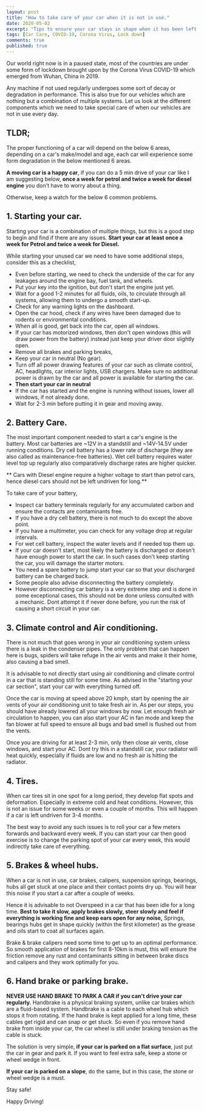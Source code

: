 ```yaml
---
layout: post
title: "How to take care of your car when it is not in use."
date: 2020-05-02
excerpt: "Tips to ensure your car stays in shape when it has been left unused for a long time."
tags: [Car Care, COVID-19, Corona Virus, Lock down]
comments: true
published: true
---
```


Our world right now is in a paused state, most of the countries are under some form of lockdown brought upon by the Corona Virus COVID-19 which emerged from Wuhan, China in 2019.

Any machine if not used regularly undergoes some sort of decay or degradation in performance. This is also true for our vehicles which are nothing but a combination of multiple systems. Let us look at the different components which we need to take special care of when our vehicles are not in use every day.

## TLDR;
The proper functioning of a car will depend on the below 6 areas, depending on a car's make/model and age, each car will experience some form degradation in the below mentioned 6 areas.

**A moving car is a happy car**, if you can do a 5 min drive of your car like I am suggesting below, **once a week for petrol and twice a week for diesel engine** you don't have to worry about a thing.

Otherwise, keep a watch for the below 6 common problems.


## 1. Starting your car.

Starting your car is a combination of multiple things, but this is a good step to begin and find if there are any issues. **Start your car at least once a week for Petrol and twice a week for Diesel.**

While starting your unused car we need to have some additional steps, consider this as a checklist,

- Even before starting, we need to check the underside of the car for any leakages around the engine bay, fuel tank, and wheels.
- Put your key into the ignition, but don't start the engine just yet.
- Wait for a good 1-2 minutes for all fluids, oils, to circulate through all systems, allowing them to undergo a smooth start-up.
- Check for any warning lights on the dashboard.
- Open the car hood, check if any wires have been damaged due to rodents or environmental conditions.
- When all is good, get back into the car, open all windows.
- If your car has motorized windows, then don't open windows (this will draw power from the battery) instead just keep your driver door slightly open.
- Remove all brakes and parking breaks,
- Keep your car in neutral (No gear).
- Turn off all power drawing features of your car such as climate control, AC, headlights, car interior lights, USB chargers. Make sure no additional power is drawn by the car and all power is available for starting the car.
- **Then start your car in neutral**
- If the car has started and the engine is running without issues, lower all windows, if not already done.
- Wait for 2-3 min before putting it in gear and moving away.

## 2. Battery Care.

The most important component needed to start a car's engine is the battery. Most car batteries are ~12V in a standstill and ~14V-14.5V under running conditions. Dry cell battery has a lower rate of discharge (they are also called as maintenance-free batteries). Wet cell battery requires water level top up regularly also comparatively discharge rates are higher quicker.

** Cars with Diesel engine require a higher voltage to start than petrol cars, hence diesel cars should not be left undriven for long.**

To take care of your battery,
- Inspect car battery terminals regularly for any accumulated carbon and ensure the contacts are contaminants free.
- If you have a dry cell battery, there is not much to do except the above point.
- If you have a multimeter, you can check for any voltage drop at regular intervals.
- For wet cell battery, inspect the water levels and if needed top them up.
- If your car doesn't start, most likely the battery is discharged or doesn't have enough power to start the car. In such cases don't keep starting the car, you will damage the starter motors.
- You need a spare battery to jump start your car so that your discharged battery can be charged back.
- Some people also advise disconnecting the battery completely.
- However disconnecting car battery is a very extreme step and is done in some exceptional cases, this should not be done unless consulted with a mechanic. Dont attempt it if never done before, you run the risk of causing a short circuit in your car.

## 3. Climate control and Air conditioning.

There is not much that goes wrong in your air conditioning system unless there is a leak in the condenser pipes. The only problem that can happen here is bugs, spiders will take refuge in the air vents and make it their home, also causing a bad smell.

It is advisable to not directly start using air conditioning and climate control in a car that is standing still for some time. As advised in the "starting your car section", start your car with everything turned off.

Once the car is moving at speed above 20 kmph, start by opening the air vents of your air conditioning unit to take fresh air in. As per our steps, you should have already lowered all your windows by now. Let enough fresh air circulation to happen, you can also start your AC in fan mode and keep the fan blower at full speed to ensure all bugs and bad smell is flushed out from the vents.

Once you are driving for at least 2-3 min, only then close air vents, close windows, and start your AC. Dont try this in a standstill car, your radiator will heat quickly, especially if fluids are low and no fresh air is hitting the radiator.

## 4. Tires.

When car tires sit in one spot for a long period, they develop flat spots and deformation. Especially in extreme cold and heat conditions. However, this is not an issue for some weeks or even a couple of months. This will happen if a car is left undriven for 3-4 months.

The best way to avoid any such issues is to roll your car a few meters forwards and backward every week. If you can start your car then good exercise is to change the parking spot of your car every week, this would indirectly take care of everything.

## 5. Brakes & wheel hubs.

When a car is not in use, car brakes, calipers, suspension springs, bearings, hubs all get stuck at one place and their contact points dry up. You will hear this noise if you start a car after a couple of weeks.

Hence it is advisable to not Overspeed in a car that has been idle for a long time. **Best to take it slow, apply brakes slowly, steer slowly and feel if everything is working fine and keep ears open for any noise,** Springs, bearings hubs get in shape quickly (within the first kilometer) as the grease and oils start to coat all surfaces again.

Brake & brake calipers need some time to get up to an optimal performance. So smooth application of brakes for first 8-10km is must, this will ensure the friction remove any rust and contaminants sitting in between brake discs and calipers and they work optimally for you.

## 6. Hand brake or parking brake.

**NEVER USE HAND BRAKE TO PARK A CAR if you can't drive your car regularly.** Handbrake is a physical braking system, unlike car brakes which are a fluid-based system. Handbrake is a cable to each wheel hub which stops it from rotating. If the hand brake is kept applied for a long time, these cables get rigid and can snap or get stuck. So even if you remove hand brake from inside your car, the car wheel is still under braking tension as the cable is stuck.

The solution is very simple, **if your car is parked on a flat surface**, just put the car in gear and park it. If you want to feel extra safe, keep a stone or wheel wedge in front.

**If your car is parked on a slope**, do the same, but in this case, the stone or wheel wedge is a must.

Stay safe!

Happy Driving!
